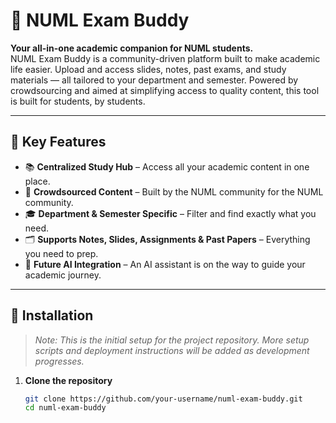 # 📘 NUML Exam Buddy

**Your all-in-one academic companion for NUML students.**  
NUML Exam Buddy is a community-driven platform built to make academic life easier. Upload and access slides, notes, past exams, and study materials — all tailored to your department and semester. Powered by crowdsourcing and aimed at simplifying access to quality content, this tool is built for students, by students.

---

## 🚀 Key Features

- 📚 **Centralized Study Hub** – Access all your academic content in one place.
- 🧠 **Crowdsourced Content** – Built by the NUML community for the NUML community.
- 🎓 **Department & Semester Specific** – Filter and find exactly what you need.
- 🗂️ **Supports Notes, Slides, Assignments & Past Papers** – Everything you need to prep.
- 🤖 **Future AI Integration** – An AI assistant is on the way to guide your academic journey.

---

## 🔧 Installation

> *Note: This is the initial setup for the project repository. More setup scripts and deployment instructions will be added as development progresses.*

1. **Clone the repository**
   ```bash
   git clone https://github.com/your-username/numl-exam-buddy.git
   cd numl-exam-buddy
